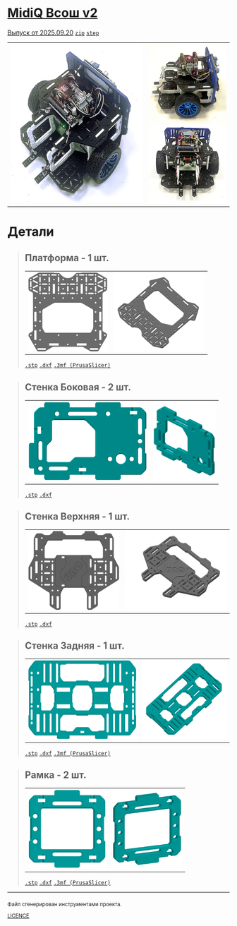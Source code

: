 
# [MidiQ Всош v2](.)

[Выпуск от 2025.09.20](.) [`zip`](./../MidiQ-Всош-v2--2025.09.20.zip) [`step`](MidiQ-Всош-v2.stp)


<table>
<tr valign="top">
<td>
<img src="MidiQ-Всош-v2-0.jpg" height="360">
</td>
<td>
<img src="MidiQ-Всош-v2-1.jpg" height="180"><br>
<img src="MidiQ-Всош-v2-2.jpg" height="180"><br>
</td>
</tr>
</table>
    

# Детали


<blockquote>

## Платформа - 1 шт.

<table>
<tr valign="top">
<td><img src="Платформа-v1-0.png" height="180"></td>
<td><img src="Платформа-v1-1.png" height="180"></td>
</tr>
</table>

[`.stp`](1x--Платформа-v1.stp) [`.dxf`](1x--Платформа-v1.dxf) [`.3mf (PrusaSlicer)`](1x--Платформа-v1.prusa.3mf)

</blockquote>

<blockquote>

## Стенка Боковая - 2 шт.

<table>
<tr valign="top">
<td><img src="Стенка-Боковая-v1-0.png" height="180"></td>
<td><img src="Стенка-Боковая-v1-1.png" height="180"></td>
</tr>
</table>

[`.stp`](2x--Стенка-Боковая-v1.stp) [`.dxf`](2x--Стенка-Боковая-v1.dxf)

</blockquote>

<blockquote>

## Стенка Верхняя - 1 шт.

<table>
<tr valign="top">
<td><img src="Стенка-Верхняя-v1-0.png" height="180"></td>
<td><img src="Стенка-Верхняя-v1-1.png" height="180"></td>
</tr>
</table>

[`.stp`](1x--Стенка-Верхняя-v1.stp) [`.dxf`](1x--Стенка-Верхняя-v1.dxf)

</blockquote>

<blockquote>

## Стенка Задняя - 1 шт.

<table>
<tr valign="top">
<td><img src="Стенка-Задняя-v2-0.png" height="180"></td>
<td><img src="Стенка-Задняя-v2-1.png" height="180"></td>
</tr>
</table>

[`.stp`](1x--Стенка-Задняя-v2.stp) [`.dxf`](1x--Стенка-Задняя-v2.dxf) [`.3mf (PrusaSlicer)`](1x--Стенка-Задняя-v2.prusa.3mf)

</blockquote>

<blockquote>

## Рамка - 2 шт.

<table>
<tr valign="top">
<td><img src="Рамка-v4-0.png" height="180"></td>
<td><img src="Рамка-v4-1.png" height="180"></td>
</tr>
</table>

[`.stp`](2x--Рамка-v4.stp) [`.dxf`](2x--Рамка-v4.dxf) [`.3mf (PrusaSlicer)`](2x--Рамка-v4.prusa.3mf)

</blockquote>

---

<sub>
Файл сгенерирован инструментами проекта.

[LICENCE](https://github.com/KiraFlux/Botix/blob/main/LICENSE)

</sub>
